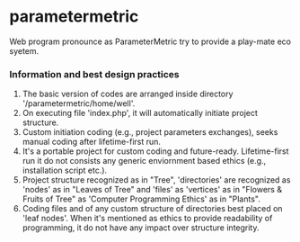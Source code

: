 # parametermetric
 Web program pronounce as ParameterMetric try to provide a play-mate eco syetem.

### Information and best design practices
1. The basic version of codes are arranged inside directory '<webroot or htdocs or www>/parametermetric/home/well'.
2. On executing file 'index.php', it will automatically initiate project structure.
3. Custom initiation coding (e.g., project parameters exchanges), seeks manual coding after lifetime-first run.
4. It's a portable project for custom coding and future-ready. Lifetime-first run it do not consists any generic enviornment based ethics (e.g., installation script etc.).
5. Project structure recognized as in "Tree", 'directories' are recognized as 'nodes' as in "Leaves of Tree" and 'files' as 'vertices' as in "Flowers & Fruits of Tree" as 'Computer Programming Ethics' as in "Plants".
6. Coding files and of any custom structure of directories best placed on 'leaf nodes'. When it's mentioned as ethics to provide readability of programming, it do not have any impact over structure integrity.